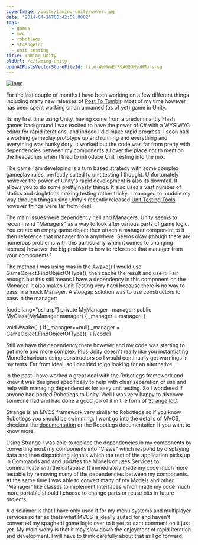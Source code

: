 ```yaml
---
coverImage: /posts/taming-unity/cover.jpg
date: '2014-04-26T00:42:52.000Z'
tags:
  - games
  - mvc
  - robotlegs
  - strangeioc
  - unit testing
title: Taming Unity
oldUrl: /c/taming-unity
openAIPostsVectorStoreFileId: file-WeNWwEfR9A0QQMyeHMursrsg
---
```


[![logo](https://www.mikecann.co.uk/wp-content/uploads/2014/04/logo.png)](https://www.mikecann.co.uk/wp-content/uploads/2014/04/logo.png)

For the last couple of months I have been working on a few different things including many new releases of [Post To Tumblr](https://chrome.google.com/webstore/detail/post-to-tumblr/dbpicbbcpanckagpdjflgojlknomoiah?hl=en). Most of my time however has been spent working on an unnamed (as of yet) game in Unity.

<!-- more -->

Its my first time using Unity, having come from a predominantly Flash games background I was excited to have the power of C# with a WYSIWYG editor for rapid iterations, and indeed I did make rapid progress. I soon had a working gameplay prototype up and running and everything and everything was hunky dory. It worked but the code was far from pretty with dependencies between my components all over the place not to mention the headaches when I tried to introduce Unit Testing into the mix.

The game I am developing is a turn based strategy with some complex gameplay rules, perfectly suited to unit testing I thought. Unfortunately however the power of Unity's rapid development is also its downfall. It allows you to do some pretty nasty things. It also uses a vast number of statics and singletons making testing rather tricky. I managed to muddle my way through things using Unity's recently released [Unit Testing Tools](https://blogs.unity3d.com/2013/12/18/unity-test-tools-released/) however things were far from ideal.

The main issues were dependency hell and Managers. Unity seems to recommend "Managers" as a way to look after various parts of game logic. You create an empty game object then attach a manager component to it then reference that manager from anywhere. Seems okay (though there are numerous problems with this particularly when it comes to changing scenes) however the big problem is how to reference that manager from your components?

The method I was using was in the Awake() I would use GameObject.FindObjectOfType(); then cache the result and use it. Fair enough but this still means I have a dependency in this component on the Manager. It also makes Unit Testing very hard because there is no way to pass in a mock Manager. A stopgap solution was to use constructors to pass in the manager:

[code lang="csharp"]
private MyManager \_manager;
public MyClass(MyManager <span class="hiddenGrammarError" pre="">manager)
{
\_manager</span> = manager;
}

void Awake()
{
if(\_manager==null) \_manager = GameObject.FindObjectOfType();
}
[/code]

Still we have the dependency there however and my code was starting to get more and more complex. Plus Unity doesn't really like you instantiating MonoBehaviours using constructors so I would continually get warnings in my tests. Far from ideal, so I decided to go looking for an alternative.

In the past I have worked a great deal with the Robotlegs framework and knew it was designed specifically to help with clear separation of use and help with managing dependencies for easy unit testing. So I wondered if anyone had ported Robotlegs to Unity. Well I was very happy to discover someone had and had done a good job of it in the form of [Strange IoC](https://strangeioc.github.io/strangeioc/).

Strange is an MVCS framework very similar to Robotlegs so if you know Robotlegs you should be swimming. I wont go into the details of MVCS, checkout the [documentation](https://strangeioc.github.io/strangeioc/TheBigStrangeHowTo.html) or the Robotlegs documentation if you want to know more.

Using Strange I was able to replace the dependencies in my components by converting most my components into "Views" which respond by displaying data and then dispatching signals which the rest of the application picks up in Commands and and updates the Models or uses Services to communicate with the database. It immediately made my code much more testable by removing many of the dependencies between my components. At the same time I was able to convert many of my Models and other "Manager" like classes to implement Interfaces which made my code much more portable should I choose to change parts or reuse bits in future projects.

A disclaimer is that I have only used it for my menu systems and multiplayer services so far as thats what MVCS is ideally suited for and haven't converted my spaghetti game logic over to it yet so cant comment on it just yet. My main worry is that it may slow down the enjoyment of rapid iteration and development. I will have to think carefully about that as I go forward.
